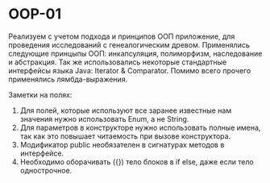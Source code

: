 # OOP-01
Реализуем с учетом подхода и принципов ООП приложение, для проведения исследований с генеалогическим древом.
Применялись следующие принцыпы ООП: инкапсуляция, полиморфизм, наследование и абстракция. 
Так же использовались некоторые стандартные интерфейсы языка Java: Iterator & Comparator.
Помимо всего прочего применялись лямбда-выражения. 

Заметки на полях: 
1. Для полей, которые используют все заранее известные нам значения нужно использовать Enum, а не String.
2. Для параметров в конструкторе нужно использовать полные имена, так как это повышает читаемость при вызове конструктора.
3. Модификатор public необязателен в сигнатурах методов в интерфейсе.
4. Необходимо оборачивать ({}) тело блоков в if else, даже если тело однострочное. 
